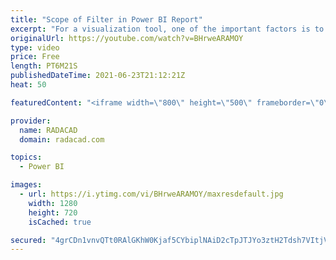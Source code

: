 ```yaml
---
title: "Scope of Filter in Power BI Report"
excerpt: "For a visualization tool, one of the important factors is to filter the data for a specific reporting requirement. Power BI gives you this ability by the Filters pane in the visualization. There are, however, three scopes of filtering, which you need to be aware of. In this short article and video, I"
originalUrl: https://youtube.com/watch?v=BHrweARAMOY
type: video
price: Free
length: PT6M21S
publishedDateTime: 2021-06-23T21:12:21Z
heat: 50

featuredContent: "<iframe width=\"800\" height=\"500\" frameborder=\"0\" src=\"https://www.youtube.com/embed/BHrweARAMOY\" allow=\"accelerometer; autoplay; encrypted-media; gyroscope; picture-in-picture\" allowfullscreen></iframe>"

provider:
  name: RADACAD
  domain: radacad.com

topics:
  - Power BI

images:
  - url: https://i.ytimg.com/vi/BHrweARAMOY/maxresdefault.jpg
    width: 1280
    height: 720
    isCached: true

secured: "4grCDn1vnvQTt0RAlGKhW0Kjaf5CYbiplNAiD2cTpJTJYo3ztH2Tdsh7VItjVnn+R0dEMcUjtBsgx0aA6hrQvshFpF5dClqL0k/UsypQfyFJ89innbcwJjkwMDyaZ83EKoXDHstaoVgPjFCpXr3x7pc77s1tWBWIhr+Qod7U44MGfNBCoWitrzURowMM+xYZqKfeKX3lkYIZ48q231QulNUu7Z1aE/TbMoi2u9LJwzgH5OOFT+GmK8l05K74MFjCQRLKha96zaKWoZS3cSmSsRsQ5Nqmfqn3IxTJxDqN6TpOJubXBAIn9pobLKotpbhc8rnOMX9fRtbxTjGyFqnnHZ3k7uDAAf9Z2xAHxOZad2FMB4FCJ20WsJdh39+nGwAEkZX2x+jRsldmLFHfjkpTgTzd8RaxgAdCWHkFV/SnClE=;8vss5nTEwbuelfi/uvYLBA=="
---
```


